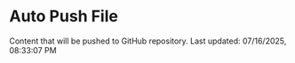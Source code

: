 # Auto Push File

Content that will be pushed to GitHub repository.
Last updated: 07/16/2025, 08:33:07 PM